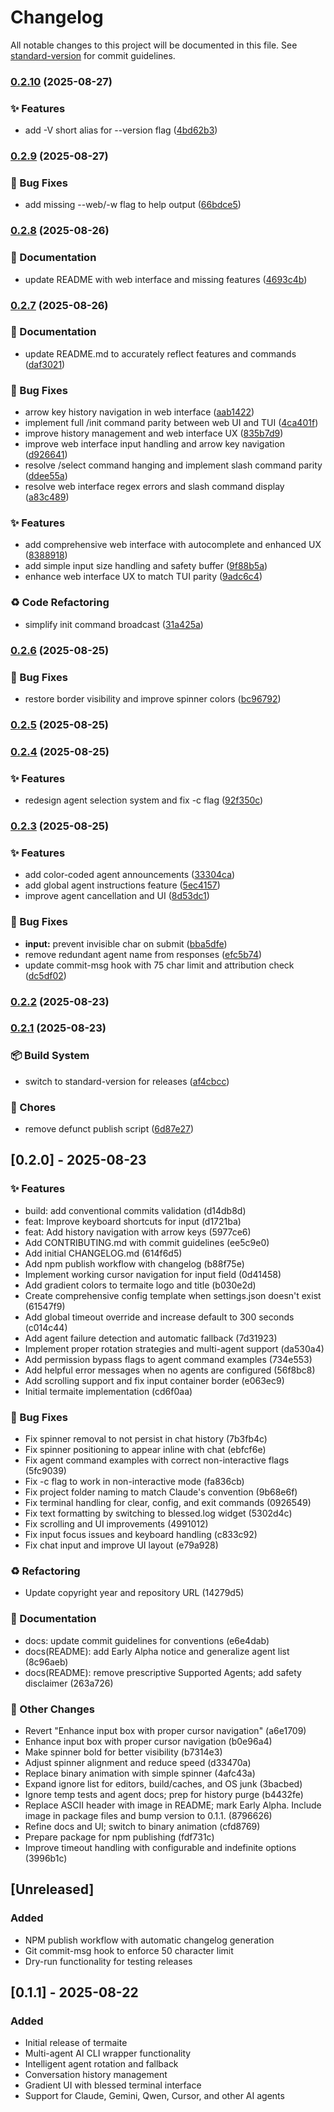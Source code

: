# Changelog

All notable changes to this project will be documented in this file. See [standard-version](https://github.com/conventional-changelog/standard-version) for commit guidelines.

### [0.2.10](https://github.com/Daxiongmao87/termaite/compare/v0.2.9...v0.2.10) (2025-08-27)


### ✨ Features

* add -V short alias for --version flag ([4bd62b3](https://github.com/Daxiongmao87/termaite/commit/4bd62b335d18f241d7856f6ae91782ee414d0ebc))

### [0.2.9](https://github.com/Daxiongmao87/termaite/compare/v0.2.8...v0.2.9) (2025-08-27)


### 🐛 Bug Fixes

* add missing --web/-w flag to help output ([66bdce5](https://github.com/Daxiongmao87/termaite/commit/66bdce506c9b390e72b08ff13e66fffe1fddc165))

### [0.2.8](https://github.com/Daxiongmao87/termaite/compare/v0.2.7...v0.2.8) (2025-08-26)


### 📝 Documentation

* update README with web interface and missing features ([4693c4b](https://github.com/Daxiongmao87/termaite/commit/4693c4b9eaca7fffb95f90d60a3e230cd233be7d))

### [0.2.7](https://github.com/Daxiongmao87/termaite/compare/v0.2.6...v0.2.7) (2025-08-26)


### 📝 Documentation

* update README.md to accurately reflect features and commands ([daf3021](https://github.com/Daxiongmao87/termaite/commit/daf302142f587a19f53995245625442e77384ea1))


### 🐛 Bug Fixes

* arrow key history navigation in web interface ([aab1422](https://github.com/Daxiongmao87/termaite/commit/aab1422d140229eca69f904fd71e90d64d318fb2))
* implement full /init command parity between web UI and TUI ([4ca401f](https://github.com/Daxiongmao87/termaite/commit/4ca401f06ebaa5a7457b72c105d17ab53c4700fc))
* improve history management and web interface UX ([835b7d9](https://github.com/Daxiongmao87/termaite/commit/835b7d9d8f9217cd82092cf6018feaac22c634e4))
* improve web interface input handling and arrow key navigation ([d926641](https://github.com/Daxiongmao87/termaite/commit/d9266417bf769dc2c1de2898b60e5b39e5300f8b))
* resolve /select command hanging and implement slash command parity ([ddee55a](https://github.com/Daxiongmao87/termaite/commit/ddee55ab4d67eb1ae390d0a2ed11607637e5ebfd))
* resolve web interface regex errors and slash command display ([a83c489](https://github.com/Daxiongmao87/termaite/commit/a83c48926c85ee6b3f4cdcb0c29174ed99e1d7c1))


### ✨ Features

* add comprehensive web interface with autocomplete and enhanced UX ([8388918](https://github.com/Daxiongmao87/termaite/commit/8388918f44ba53da1d49668e8147f3cf0b1d6f74))
* add simple input size handling and safety buffer ([9f88b5a](https://github.com/Daxiongmao87/termaite/commit/9f88b5a03d0f424cad4db5c7a05fc74dd30c671a))
* enhance web interface UX to match TUI parity ([9adc6c4](https://github.com/Daxiongmao87/termaite/commit/9adc6c414b709b950a3406999c7c204efef6110d))


### ♻️ Code Refactoring

* simplify init command broadcast ([31a425a](https://github.com/Daxiongmao87/termaite/commit/31a425ab9d5066c4fb9a5784f6c9281a0fc0d8ae))

### [0.2.6](https://github.com/Daxiongmao87/termaite/compare/v0.2.5...v0.2.6) (2025-08-25)


### 🐛 Bug Fixes

* restore border visibility and improve spinner colors ([bc96792](https://github.com/Daxiongmao87/termaite/commit/bc9679210d0d01457836b7fa97b3c3e20753d73c))

### [0.2.5](https://github.com/Daxiongmao87/termaite/compare/v0.2.4...v0.2.5) (2025-08-25)

### [0.2.4](https://github.com/Daxiongmao87/termaite/compare/v0.2.3...v0.2.4) (2025-08-25)


### ✨ Features

* redesign agent selection system and fix -c flag ([92f350c](https://github.com/Daxiongmao87/termaite/commit/92f350cb275141a36a2f06d419886b2e2413945f))

### [0.2.3](https://github.com/Daxiongmao87/termaite/compare/v0.2.2...v0.2.3) (2025-08-25)


### ✨ Features

* add color-coded agent announcements ([33304ca](https://github.com/Daxiongmao87/termaite/commit/33304cad93aa166e1a994edf782da84dbe411ba3))
* add global agent instructions feature ([5ec4157](https://github.com/Daxiongmao87/termaite/commit/5ec415756eda7a65b7575c5994cec769c2bfb477))
* improve agent cancellation and UI ([8d53dc1](https://github.com/Daxiongmao87/termaite/commit/8d53dc1169a2caee451fd9ae22de476c9150a53f))


### 🐛 Bug Fixes

* **input:** prevent invisible char on submit ([bba5dfe](https://github.com/Daxiongmao87/termaite/commit/bba5dfef4654e8b7bf508e26b39f1d541b1dd378))
* remove redundant agent name from responses ([efc5b74](https://github.com/Daxiongmao87/termaite/commit/efc5b741ed24f144ae0bc684f34a396c0c71c297))
* update commit-msg hook with 75 char limit and attribution check ([dc5df02](https://github.com/Daxiongmao87/termaite/commit/dc5df02ae3edc96e737f3adb3a1e77ec46c83713))

### [0.2.2](https://github.com/Daxiongmao87/termaite/compare/v0.2.1...v0.2.2) (2025-08-23)

### [0.2.1](https://github.com/Daxiongmao87/termaite/compare/v0.2.0...v0.2.1) (2025-08-23)


### 📦 Build System

* switch to standard-version for releases ([af4cbcc](https://github.com/Daxiongmao87/termaite/commit/af4cbccff9f43f12aacb0876a0e6910fd07bcfcf))


### 🔧 Chores

* remove defunct publish script ([6d87e27](https://github.com/Daxiongmao87/termaite/commit/6d87e27f27b3a07e060d941d9084ec2c68696b74))

## [0.2.0] - 2025-08-23

### ✨ Features

- build: add conventional commits validation (d14db8d)
- feat: Improve keyboard shortcuts for input (d1721ba)
- feat: Add history navigation with arrow keys (5977ce6)
- Add CONTRIBUTING.md with commit guidelines (ee5c9e0)
- Add initial CHANGELOG.md (614f6d5)
- Add npm publish workflow with changelog (b88f75e)
- Implement working cursor navigation for input field (0d41458)
- Add gradient colors to termaite logo and title (b030e2d)
- Create comprehensive config template when settings.json doesn't exist (61547f9)
- Add global timeout override and increase default to 300 seconds (c014c44)
- Add agent failure detection and automatic fallback (7d31923)
- Implement proper rotation strategies and multi-agent support (da530a4)
- Add permission bypass flags to agent command examples (734e553)
- Add helpful error messages when no agents are configured (56f8bc8)
- Add scrolling support and fix input container border (e063ec9)
- Initial termaite implementation (cd6f0aa)

### 🐛 Bug Fixes

- Fix spinner removal to not persist in chat history (7b3fb4c)
- Fix spinner positioning to appear inline with chat (ebfcf6e)
- Fix agent command examples with correct non-interactive flags (5fc9039)
- Fix -c flag to work in non-interactive mode (fa836cb)
- Fix project folder naming to match Claude's convention (9b68e6f)
- Fix terminal handling for clear, config, and exit commands (0926549)
- Fix text formatting by switching to blessed.log widget (5302d4c)
- Fix scrolling and UI improvements (4991012)
- Fix input focus issues and keyboard handling (c833c92)
- Fix chat input and improve UI layout (e79a928)

### ♻️ Refactoring

- Update copyright year and repository URL (14279d5)

### 📝 Documentation

- docs: update commit guidelines for conventions (e6e4dab)
- docs(README): add Early Alpha notice and generalize agent list (8c96aeb)
- docs(README): remove prescriptive Supported Agents; add safety disclaimer (263a726)

### 🔧 Other Changes

- Revert "Enhance input box with proper cursor navigation" (a6e1709)
- Enhance input box with proper cursor navigation (b0e96a4)
- Make spinner bold for better visibility (b7314e3)
- Adjust spinner alignment and reduce speed (d33470a)
- Replace binary animation with simple spinner (4afc43a)
- Expand ignore list for editors, build/caches, and OS junk (3bacbed)
- Ignore temp tests and agent docs; prep for history purge (b4432fe)
- Replace ASCII header with image in README; mark Early Alpha. Include image in package files and bump version to 0.1.1. (8796626)
- Refine docs and UI; switch to binary animation (cfd8769)
- Prepare package for npm publishing (fdf731c)
- Improve timeout handling with configurable and indefinite options (3996b1c)


## [Unreleased]

### Added
- NPM publish workflow with automatic changelog generation
- Git commit-msg hook to enforce 50 character limit
- Dry-run functionality for testing releases

## [0.1.1] - 2025-08-22

### Added
- Initial release of termaite
- Multi-agent AI CLI wrapper functionality
- Intelligent agent rotation and fallback
- Conversation history management
- Gradient UI with blessed terminal interface
- Support for Claude, Gemini, Qwen, Cursor, and other AI agents